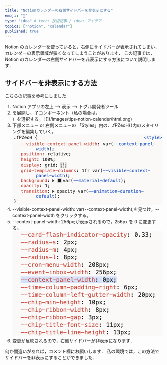 ```yaml
---
title: "Notionカレンダーの右側サイドバーを非表示にする"
emoji: "🧌"
type: "idea" # tech: 技術記事 / idea: アイデア
topics: ["notion", "calendar"]
published: true
---
```


Notion のカレンダーを使っていると，右側にサイドバーが表示されてしまい，カレンダーの表示領域が狭くなってしまうことがあります．
この記事では，Notion のカレンダーの右側サイドバーを非表示にする方法について説明します．

## サイドバーを非表示にする方法

こちらの[記事](https://www.reddit.com/r/Notion/comments/19fizi6/how_to_remove_side_bar_in_notion_calendar/?rdt=39399)を参考にしました

1. Notion アプリの左上 --> 表示 --> トグル開発者ツール
2. <div id="main"> を展開し、子コンポーネント（私の場合は，<div class="sc-1448fr8-1 fPZeoH">）を選択する。
   ![](/images/tips-notion-calender/html.png)
3. 下部メニュー or 右側メニューの 「Styles」内の、.fPZeoH{}内のスタイリングを編集していく。
   ![](/images/tips-notion-calender/style.png)
4. --visible-context-panel-width: var(--context-panel-width);を見つけ，--context-panel-width をクリックする。
5. --context-panel-width: 256px;が表示されるので，256px を 0 に変更する。
   ![](/images/tips-notion-calender/parameter.png)
6. 変更が反映されるので，右側サイドバーが非表示になります．

何か間違いがあれば，コメント欄にお願いします．
私の環境では，この方法でサイドバーを非表示にすることができました．

